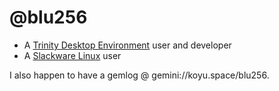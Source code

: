 # @blu256
* A [Trinity Desktop Environment](https://www.trinitydesktop.org) user and developer
* A [Slackware Linux](https://www.slackware.com) user

I also happen to have a gemlog @ gemini://koyu.space/blu256.
